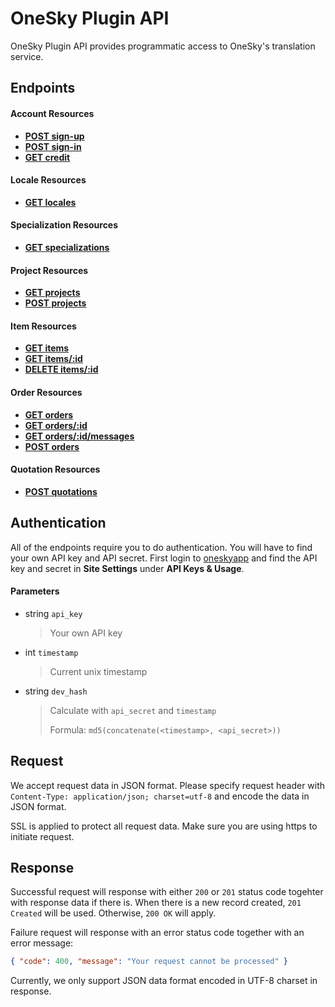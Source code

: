 # OneSky Plugin API

OneSky Plugin API provides programmatic access to OneSky's translation service.

## Endpoints

#### Account Resources
- [**POST sign-up**](endpoints/account/POST_sign-up.md)
- [**POST sign-in**](endpoints/account/POST_sign-in.md)
- [**GET credit**](endpoints/account/GET_credit.md)


#### Locale Resources
- [**GET locales**](endpoints/locale/GET_locales.md)


#### Specialization Resources
- [**GET specializations**](endpoints/specialization/GET_specializations.md)


#### Project Resources
- [**GET projects**](endpoints/project/GET_projects.md)
- [**POST projects**](endpoints/project/POST_projects.md)


#### Item Resources

- [**GET items**](endpoints/item/GET_items.md)
- [**GET items/:id**](endpoints/item/GET_items_id.md)
- [**DELETE items/:id**](endpoints/item/DELETE_items_id.md)


#### Order Resources
- [**GET orders**](/endpoints/order/GET_orders.md)
- [**GET orders/:id**](/endpoints/order/GET_orders_id.md)
- [**GET orders/:id/messages**](endpoints/order/GET_orders_id_messages.md)
- [**POST orders**](endpoints/order/POST_orders.md)


#### Quotation Resources
- [**POST quotations**](endpoints/quotation/POST_quotations.md)


## Authentication

All of the endpoints require you to do authentication. You will have to find your own API key and API secret. First login to [oneskyapp](http://www.oneskyapp.com) and find the API key and secret in **Site Settings** under **API Keys & Usage**.

#### Parameters
- string `api_key`
  > Your own API key

- int `timestamp`
  > Current unix timestamp

- string `dev_hash`
  > Calculate with `api_secret` and `timestamp`
  >
  > Formula: `md5(concatenate(<timestamp>, <api_secret>))`

## Request
We accept request data in JSON format. Please specify request header with `Content-Type: application/json; charset=utf-8` and encode the data in JSON format.

SSL is applied to protect all request data. Make sure you are using https to initiate request.

## Response
Successful request will response with either `200` or `201` status code togehter with response data if there is. When there is a new record created, `201 Created` will be used. Otherwise, `200 OK` will apply.

Failure request will response with an error status code together with an error message:
``` json
{ "code": 400, "message": "Your request cannot be processed" }
```

Currently, we only support JSON data format encoded in UTF-8 charset in response.
